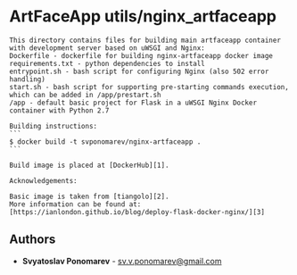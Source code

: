 # ArtFaceApp utils/nginx_artfaceapp

    This directory contains files for building main artfaceapp container with development server based on uWSGI and Nginx:
    Dockerfile - dockerfile for building nginx-artfaceapp docker image 
    requirements.txt - python dependencies to install
    entrypoint.sh - bash script for configuring Nginx (also 502 error handling)
    start.sh - bash script for supporting pre-starting commands execution, which can be added in /app/prestart.sh
    /app - default basic project for Flask in a uWSGI Nginx Docker container with Python 2.7 
    
    Building instructions:
    ```
    $ docker build -t svponomarev/nginx-artfaceapp .
    ```
    
    Build image is placed at [DockerHub][1].

    Acknowledgements:

    Basic image is taken from [tiangolo][2].
    More information can be found at: [https://ianlondon.github.io/blog/deploy-flask-docker-nginx/][3]

## Authors

* **Svyatoslav Ponomarev** - sv.v.ponomarev@gmail.com

[1]: https://hub.docker.com/r/svponomarev/nginx-artfaceapp/
[2]: https://github.com/tiangolo/uwsgi-nginx-docker
[3]: https://ianlondon.github.io/blog/deploy-flask-docker-nginx/
